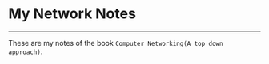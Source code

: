 # My Network Notes
------------------

These are my notes of the book `Computer Networking(A top down approach)`.
